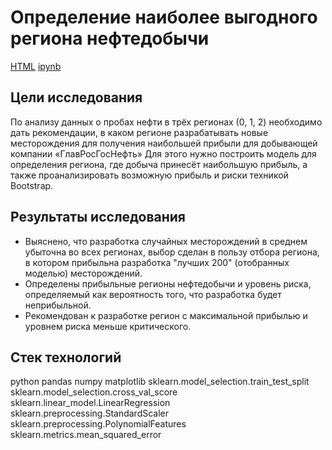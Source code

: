 # Определение наиболее выгодного региона нефтедобычи

[HTML](https://github.com/burooom/yp_ml_projects/tree/main/Oil_extraction/Oil_extraction.html)     [ipynb](https://github.com/burooom/yp_ml_projects/tree/main/Oil_extraction/Oil_extraction.ipynb)

## Цели исследования
По анализу данных о пробах нефти в трёх регионах (0, 1, 2) необходимо дать рекомендации, в каком регионе разрабатывать новые месторождения для получения наибольшей прибыли для добывающей компании «ГлавРосГосНефть»
Для этого нужно построить модель для определения региона, где добыча принесёт наибольшую прибыль, а также проанализировать возможную прибыль и риски техникой Bootstrap.

## Результаты исследования

- Выяснено, что разработка случайных месторождений в среднем убыточна во всех регионах, выбор сделан в пользу отбора региона, в котором прибыльна разработка "лучших 200" (отобранных моделью) месторождений.
- Определены прибыльные регионы нефтедобычи и уровень риска, определяемый как вероятность того, что разработка будет неприбыльной.
- Рекомендован к разработке регион с максимальной прибылью и уровнем риска меньше критического.

## Стек технологий
python
pandas
numpy
matplotlib
sklearn.model_selection.train_test_split
sklearn.model_selection.cross_val_score
sklearn.linear_model.LinearRegression
sklearn.preprocessing.StandardScaler
sklearn.preprocessing.PolynomialFeatures
sklearn.metrics.mean_squared_error
